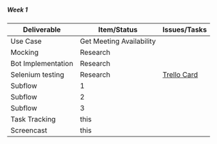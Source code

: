 
##### Week 1

| Deliverable   | Item/Status   |  Issues/Tasks
| ------------- | ------------  |  ------------
| Use Case      | Get Meeting Availability          | &nbsp;
| Mocking      | Research             |  
| Bot Implementation     | Research            |  
| Selenium testing      | Research            |  [Trello Card](https://trello.com/c/diA1DaMw)
| Subflow      |     1    | &nbsp;
| Subflow      |     2    | &nbsp;
| Subflow      |     3    | &nbsp;
|Task Tracking|    this   | &nbsp;
|Screencast|     this   | &nbsp;
